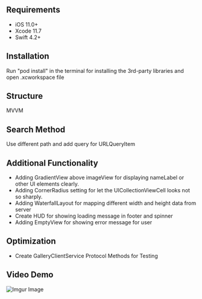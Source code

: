 ## Requirements
- iOS 11.0+
- Xcode 11.7
- Swift 4.2+

## Installation
Run "pod install" in the terminal for installing the 3rd-party libraries and open .xcworkspace file

## Structure
MVVM

## Search Method
Use different path and add query for URLQueryItem

## Additional Functionality 
- Adding GradientView above imageView for displaying nameLabel or other UI elements clearly.
- Adding CornerRadius setting for let the UICollectionViewCell looks not so sharply.
- Adding WaterfallLayout for mapping different width and height data from server
- Create HUD for showing loading message in footer and spinner
- Adding EmptyView for showing error message for user

## Optimization
- Create GalleryClientService Protocol Methods for Testing

## Video Demo
![Imgur Image](https://i.imgur.com/DgNOo2h.gifv)
